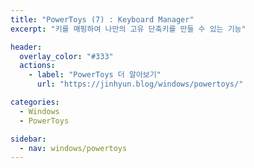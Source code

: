 ```yaml
---
title: "PowerToys (7) : Keyboard Manager"
excerpt: "키를 매핑하여 나만의 고유 단축키를 만들 수 있는 기능"

header:
  overlay_color: "#333"
  actions:
    - label: "PowerToys 더 알아보기"
      url: "https://jinhyun.blog/windows/powertoys/"

categories:
  - Windows
  - PowerToys

sidebar:
  - nav: windows/powertoys
---
```

